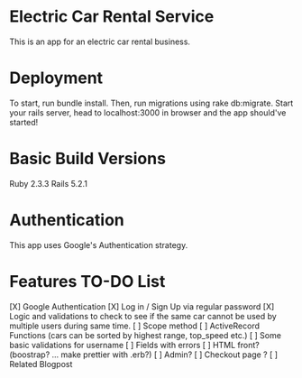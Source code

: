 # Electric Car Rental Service
  This is an app for an electric car rental business.

# Deployment
  To start, run bundle install. Then, run migrations using rake db:migrate. Start your rails server, head to localhost:3000 in browser and the app should've started!

# Basic Build Versions
  Ruby 2.3.3
  Rails 5.2.1

# Authentication
  This app uses Google's Authentication strategy.

# Features TO-DO List  
  [X] Google Authentication
  [X] Log in / Sign Up via regular password
  [X] Logic and validations to check to see if the same car cannot be used by multiple users during same time.
  [ ] Scope method
  [ ] ActiveRecord Functions (cars can be sorted by highest range, top_speed etc.)
  [ ] Some basic validations for username
  [ ] Fields with errors
  [ ] HTML front? (boostrap? ... make prettier with .erb?)
  [ ] Admin?
  [ ] Checkout page ?
  [ ] Related Blogpost
